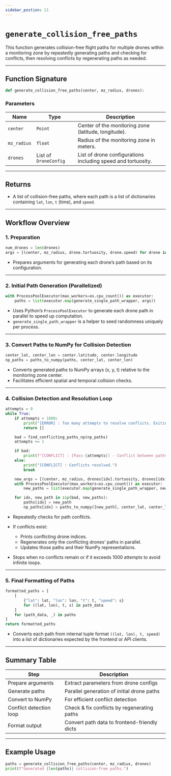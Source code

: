 ```yaml
---
sidebar_postion: 11
---
```


# `generate_collision_free_paths`

This function generates collision-free flight paths for multiple drones within a monitoring zone by repeatedly generating paths and checking for conflicts, then resolving conflicts by regenerating paths as needed.

---

## Function Signature

```python
def generate_collision_free_paths(center, mz_radius, drones):
```

### Parameters

| Name        | Type                  | Description                                                  |
| ----------- | --------------------- | ------------------------------------------------------------ |
| `center`    | `Point`               | Center of the monitoring zone (latitude, longitude).         |
| `mz_radius` | `float`               | Radius of the monitoring zone in meters.                     |
| `drones`    | List of `DroneConfig` | List of drone configurations including speed and tortuosity. |

---

## Returns

- A list of collision-free paths, where each path is a list of dictionaries containing `lat`, `lon`, `t` (time), and `speed`.

---

## Workflow Overview

### 1\. **Preparation**

```python
num_drones = len(drones)
args = [(center, mz_radius, drone.tortuosity, drone.speed) for drone in drones]
```

- Prepares arguments for generating each drone’s path based on its configuration.

---

### 2\. **Initial Path Generation (Parallelized)**

```python
with ProcessPoolExecutor(max_workers=os.cpu_count()) as executor:
    paths = list(executor.map(generate_single_path_wrapper, args))
```

- Uses Python’s `ProcessPoolExecutor` to generate each drone path in parallel to speed up computation.
- `generate_single_path_wrapper` is a helper to seed randomness uniquely per process.

---

### 3\. **Convert Paths to NumPy for Collision Detection**

```python
center_lat, center_lon = center.latitude, center.longitude
np_paths = paths_to_numpy(paths, center_lat, center_lon)
```

- Converts generated paths to NumPy arrays (x, y, t) relative to the monitoring zone center.
- Facilitates efficient spatial and temporal collision checks.

---

### 4\. **Collision Detection and Resolution Loop**

```python
attempts = 0
while True:
    if attempts > 1000:
        print("[ERROR] : Too many attempts to resolve conflicts. Exiting.")
        return []

    bad = find_conflicting_paths_np(np_paths)
    attempts += 1

    if bad:
        print(f"[CONFLICT] : [Pass-{attempts}] - Conflict between paths {bad}")
    else:
        print("[CONFLICT] : Conflicts resolved.")
        break

    new_args = [(center, mz_radius, drones[idx].tortuosity, drones[idx].speed) for idx in bad]
    with ProcessPoolExecutor(max_workers=os.cpu_count()) as executor:
        new_paths = list(executor.map(generate_single_path_wrapper, new_args))

    for idx, new_path in zip(bad, new_paths):
        paths[idx] = new_path
        np_paths[idx] = paths_to_numpy([new_path], center_lat, center_lon)[0]
```

- Repeatedly checks for path conflicts.
- If conflicts exist:

  - Prints conflicting drone indices.
  - Regenerates only the conflicting drones' paths in parallel.
  - Updates those paths and their NumPy representations.

- Stops when no conflicts remain or if it exceeds 1000 attempts to avoid infinite loops.

---

### 5\. **Final Formatting of Paths**

```python
formatted_paths = [
    [
        {"lat": lat, "lon": lon, "t": t, "speed": s}
        for ((lat, lon), t, s) in path_data
    ]
    for (path_data, _) in paths
]
return formatted_paths
```

- Converts each path from internal tuple format `((lat, lon), t, speed)` into a list of dictionaries expected by the frontend or API clients.

---

## Summary Table

| Step                    | Description                                  |
| ----------------------- | -------------------------------------------- |
| Prepare arguments       | Extract parameters from drone configs        |
| Generate paths          | Parallel generation of initial drone paths   |
| Convert to NumPy        | For efficient conflict detection             |
| Conflict detection loop | Check & fix conflicts by regenerating paths  |
| Format output           | Convert path data to frontend-friendly dicts |

---

## Example Usage

```python
paths = generate_collision_free_paths(center, mz_radius, drones)
print(f"Generated {len(paths)} collision-free paths.")
```
